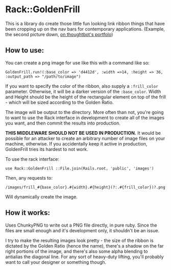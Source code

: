 Rack::GoldenFrill
=================

This is a library do create those little fun looking link ribbon things that have been cropping up on the nav bars for contemporary applications. (Example, the second picture down, <a href="http://thoughtbot.com/portfolio/shortbord/" rel="nofollow">on thoughtbot's portfolo</a>)

How to use:
-----------

You can create a png image for use like this with a command like so:

    GoldenFrill.run!(:base_color => 'd4412d', :width =>14, :height => 36, :output_path => "/path/to/image")
    
If you want to specify the color of the ribbon, also supply a `:frill_color` parameter. Otherwise, it will be a darker version of the `:base_color`. Width and Height should be the height of the rectangular element on top of the frill - which will be sized according to the Golden Ratio.

The image will be output to the directory. More often than not, you're going to want to use the Rack interface in development to create all of the images you want, and then commit the results into production.

**THIS MIDDLEWARE SHOULD NOT BE USED IN PRODUCTION.** It would be possible for an attacker to create an arbitrary number of image files on your machine, otherwise. If you accidentally keep it active in production, GoldenFrill tries its hardest to not work.

To use the rack interface:

    use Rack::GoldenFrill ::File.join(Rails.root, 'public', 'images')
    
Then, any requests to:
    
    /images/frill_#{base_color}.#{width}.#{height}(?:.#{frill_color})?.png
    
Will dynamically create the image.

How it works:
-------------

Uses ChunkyPNG to write out a PNG file directly, in pure ruby. Since the files are small enough and it's development only, it shouldn't be an issue.

I try to make the resulting images look pretty - the size of the ribbon is dictated by the Golden Ratio (hence the name), there's a shadow on the far right portions of the image, and there's also some alpha blending to antialias the diagonal line. For any sort of heavy-duty lifting, you'll probably want to call your designer or something though.